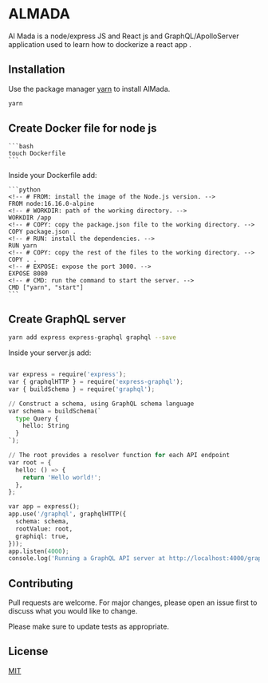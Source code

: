 # ALMADA

Al Mada is a node/express JS and React js and GraphQL/ApolloServer application used to learn how to dockerize a react app .

## Installation

Use the package manager [yarn](https://yarnpkg.com/) to install AlMada.

```bash
yarn
```

## Create Docker file for node js
    
    ```bash
    touch Dockerfile
    ```

Inside your Dockerfile add:
    
    ```python
    <!-- # FROM: install the image of the Node.js version. -->
    FROM node:16.16.0-alpine
    <!-- # WORKDIR: path of the working directory. -->
    WORKDIR /app
    <!-- # COPY: copy the package.json file to the working directory. -->
    COPY package.json .
    <!-- # RUN: install the dependencies. -->
    RUN yarn
    <!-- # COPY: copy the rest of the files to the working directory. -->
    COPY . .
    <!-- # EXPOSE: expose the port 3000. -->
    EXPOSE 8080
    <!-- # CMD: run the command to start the server. -->
    CMD ["yarn", "start"]
    ```



## Create GraphQL server

```bash	
yarn add express express-graphql graphql --save
```


Inside your server.js add:

```python

var express = require('express');
var { graphqlHTTP } = require('express-graphql');
var { buildSchema } = require('graphql');

// Construct a schema, using GraphQL schema language
var schema = buildSchema(`
  type Query {
    hello: String
  }
`);

// The root provides a resolver function for each API endpoint
var root = {
  hello: () => {
    return 'Hello world!';
  },
};

var app = express();
app.use('/graphql', graphqlHTTP({
  schema: schema,
  rootValue: root,
  graphiql: true,
}));
app.listen(4000);
console.log('Running a GraphQL API server at http://localhost:4000/graphql');

```

## Contributing

Pull requests are welcome. For major changes, please open an issue first
to discuss what you would like to change.

Please make sure to update tests as appropriate.

## License

[MIT](https://choosealicense.com/licenses/mit/)
